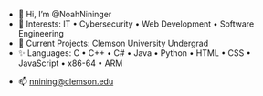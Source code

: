 - 👋 Hi, I’m @NoahNininger
- 👀 Interests: IT • Cybersecurity • Web Development • Software Engineering
- 🌱 Current Projects: Clemson University Undergrad
- ✨ Languages: C • C++ • C# • Java • Python • HTML • CSS • JavaScript • x86-64 • ARM
<!---
- 💞️ I’m looking to collaborate on projects to help my understanding of programming 
--->
- 📫 nnining@clemson.edu

<!--
NoahNininger/NoahNininger is a ✨ special ✨ repository because its `README.md` (this file) appears on your GitHub profile.
You can click the Preview link to take a look at your changes.
--->
